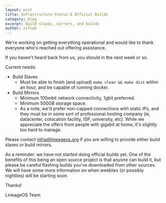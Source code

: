 ```yaml
---
layout: post
title: Infrastructure Status & Official Builds
category: blog
excerpt: Build slaves, mirrors, and builds
author: zifnab
---
```


We're working on getting everything operational and would like to thank everyone who's reached out offering assistance. 

If you haven't heard back from us, you should in the next week or so. 

Current needs: 

* Build Slaves
  * Must be able to finish (and upload) `make clean && make dist` within an hour, and be capable of running docker. 
* Build Mirrors
  * Minimum 100mbit network connectivity, 1gbit preferred. 
  * Minimum 500GB storage space. 
  * As a note, we'd prefer non-capped connections with static IPs, and they must be in some sort of professional hosting company (ie, datacenter, colocation facility, ISP, university, etc). While we appreciate the offers from people with gigabit at home, it's slightly too hard to manage.  

Please contact [infra@lineageos.org](mailto:infra@lineageos.org) if you are willing to provide either build slaves or build mirrors. 

As a reminder: we have not started doing official builds yet. One of the benefits of this being an open source project is that anyone can build it, but please be careful flashing builds you've downloaded from other sources. We will have some more information on when weeklies (or possibly nightlies) will be starting soon. 

Thanks!

LineageOS Team
